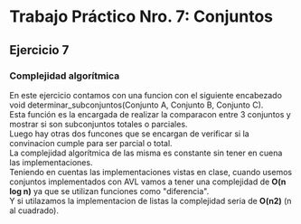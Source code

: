 # Trabajo Práctico Nro. 7: Conjuntos

## Ejercicio 7
### Complejidad algorítmica
En este ejercicio contamos con una funcion con el siguiente encabezado void determinar_subconjuntos(Conjunto A, Conjunto B, Conjunto C).<br>
Esta función es la encargada de realizar la comparacon entre 3 conjuntos y mostrar si son subconjuntos totales o parciales.<br>
Luego hay otras dos funcones que se encargan de verificar si la convinacion cumple para ser parcial o total.<br>
La complejidad algorítmica de las misma es constante sin tener en cuena las implementaciones.<br>
Teniendo en cuentas las implementaciones vistas en clase, cuando usemos conjuntos implementados con AVL vamos a tener una complejidad de **O(n log n)** ya que se utilizan funciones como "diferencia".<br>
Y si utilazamos la implementacion de listas la complejidad seria de **O(n2)** (n al cuadrado).